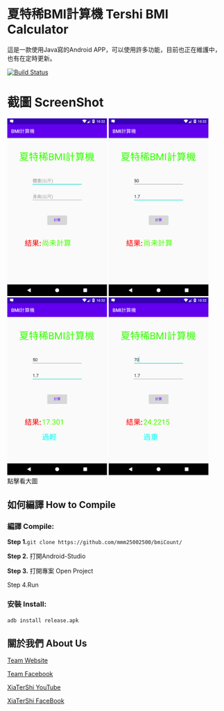 # 夏特稀BMI計算機 Tershi BMI Calculator

這是一款使用Java寫的Android APP，可以使用許多功能，目前也正在維護中，也有在定時更新。

[![Build Status](http://img.shields.io/travis/badges/badgerbadgerbadger.svg?style=flat-square)](https://travis-ci.org/badges/badgerbadgerbadger)

# 截圖 ScreenShot
<div>
  <img src = "img/Screenshot_1595946723.png" width ="230">
  <img src = "img/Screenshot_1595946734.png" width ="230">
  <img src = "img/Screenshot_1595946736.png" width ="230">
  <img src = "img/Screenshot_1595946746.png" width ="230">
<div>
點擊看大圖<br>

## 如何編譯 How to Compile

### 編譯 Compile:

**Step 1.**``git clone https://github.com/mmm25002500/bmiCount/``

**Step 2.** 打開Android-Studio

**Step 3.** 打開專案 Open Project

Step 4.Run

### 安裝 Install:

``adb install release.apk``

## 關於我們 About Us

[Team Website](www.tershi.ml)

[Team Facebook](https://www.facebook.com/shanling.team/)

[XiaTerShi YouTube](https://www.youtube.com/channel/UCPdpFDFOp3sPbZhRkaQVaQA)

[XiaTerShi FaceBook](https://www.facebook.com/Tershi25648)

